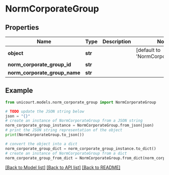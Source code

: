 # NormCorporateGroup


## Properties

Name | Type | Description | Notes
------------ | ------------- | ------------- | -------------
**object** | **str** |  | [default to 'NormCorporateGroup']
**norm_corporate_group_id** | **str** |  | 
**norm_corporate_group_name** | **str** |  | 

## Example

```python
from unicourt.models.norm_corporate_group import NormCorporateGroup

# TODO update the JSON string below
json = "{}"
# create an instance of NormCorporateGroup from a JSON string
norm_corporate_group_instance = NormCorporateGroup.from_json(json)
# print the JSON string representation of the object
print(NormCorporateGroup.to_json())

# convert the object into a dict
norm_corporate_group_dict = norm_corporate_group_instance.to_dict()
# create an instance of NormCorporateGroup from a dict
norm_corporate_group_from_dict = NormCorporateGroup.from_dict(norm_corporate_group_dict)
```
[[Back to Model list]](../README.md#documentation-for-models) [[Back to API list]](../README.md#documentation-for-api-endpoints) [[Back to README]](../README.md)


